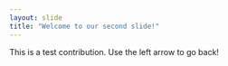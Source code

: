 ```yaml
---
layout: slide
title: "Welcome to our second slide!"
---
```

This is a test contribution.
Use the left arrow to go back!
